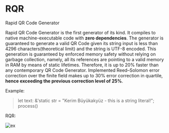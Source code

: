 # RQR
Rapid QR Code Generator

Rapid QR Code Generator is the first generator of its kind. It compiles to native machine-executable code with **zero dependencies**. The generator is guaranteed to generate a valid QR Code given its string input is less than 4296 characters(theoretical limit) and the string is UTF-8 encoded. This generation is guaranteed by enforced memory safety without relying on garbage collection, namely, all its references are pointing to a valid memory in RAM by means of static lifetimes. Therefore, it is up to 20% faster than any contemporary QR Code Generator. Implemented Reed–Solomon error correction over the finite field makes up to 30% error correction in quartile, **hence exceeding the previous correction level of 25%**. 


Example: 

>let text: &'static str = "Kerim Büyükakyüz - this is a string literal!";
>process()

RQR: 

![ex](https://user-images.githubusercontent.com/99087793/177833176-ecd3d71c-a0b4-4ce6-8d7f-3dcd622c3a13.png)
